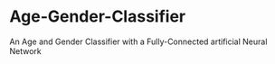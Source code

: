 # Age-Gender-Classifier
An Age and Gender Classifier with a Fully-Connected artificial Neural Network
